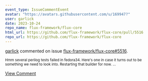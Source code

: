 ```yaml
---
event_type: IssueCommentEvent
avatar: "https://avatars.githubusercontent.com/u/169947?"
user: garlick
date: 2023-10-24
repo_name: flux-framework/flux-core
html_url: https://github.com/flux-framework/flux-core/pull/5516
repo_url: https://github.com/flux-framework/flux-core
---
```


<a href='https://github.com/garlick' target='_blank'>garlick</a> commented on issue <a href='https://github.com/flux-framework/flux-core/pull/5516' target='_blank'>flux-framework/flux-core#5516</a>.

<small>Hmm several perilog tests failed in fedora34.  Here's one in case it turns out to be something we need to look into.  Restarting that builder for now....</small>

<a href='https://github.com/flux-framework/flux-core/pull/5516' target='_blank'>View Comment</a>
